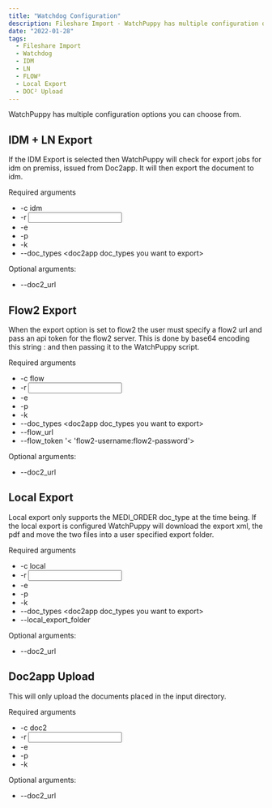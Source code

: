 ```yaml
---
title: "Watchdog Configuration"
description: Fileshare Import - WatchPuppy has multiple configuration options you can choose from
date: "2022-01-28"
tags:
  - Fileshare Import
  - Watchdog
  - IDM
  - LN
  - FLOW²
  - Local Export
  - DOC² Upload
---
```


WatchPuppy has multiple configuration options you can choose from.

## IDM + LN Export

If the IDM Export is selected then WatchPuppy will check for export jobs for idm on premiss, issued from Doc2app. It will then export the document to idm.

Required arguments

- \-c idm
- \-r <input directory>
- \-e <directory for failed docs>
- \-p <directory for processed docs>
- \-k <doc2app api key>
- \--doc\_types <doc2app doc\_types you want to export>

Optional arguments:

- \--doc2\_url <doc2api url>

## Flow2 Export

When the export option is set to flow2 the user must specify a flow2 url and pass an api token for the flow2 server. This is done by base64 encoding this string <flow2-username>:<flow2-password> and then passing it to the WatchPuppy script.

Required arguments

- \-c flow
- \-r <input directory>
- \-e <directory for failed docs>
- \-p <directory for processed docs>
- \-k <doc2app api key>
- \--doc\_types <doc2app doc\_types you want to export>
- \--flow\_url <your flow2 server url>
- \--flow\_token <base64 encode this string within >'< 'flow2-username:flow2-password'>

Optional arguments:

- \--doc2\_url <doc2api url>

## Local Export

Local export only supports the MEDI\_ORDER doc\_type at the time being. If the local export is configured WatchPuppy will download the export xml, the pdf and move the two files into a user specified export folder.

Required arguments

- \-c local
- \-r <input directory>
- \-e <directory for failed docs>
- \-p <directory for processed docs>
- \-k <doc2app api key>
- \--doc\_types <doc2app doc\_types you want to export>
- \--local\_export\_folder <folder for exported docs>

Optional arguments:

- \--doc2\_url <doc2api url>

## Doc2app Upload

This will only upload the documents placed in the input directory.

Required arguments

- \-c doc2
- \-r <input directory>
- \-e <directory for failed docs>
- \-p <directory for processed docs>
- \-k <doc2app api key>

Optional arguments:

- \--doc2\_url <doc2api url>
